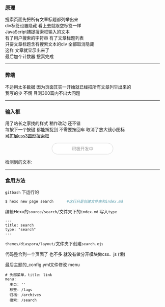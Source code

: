 ### 原理  
搜索页面先把所有文章标题都列举出来   
div标签设置隐藏 看上去就跟空标签一样  
JavaScript捕捉搜索框输入的文本   
有了用户搜索的字符串 有了文章标题列表   
只要文章标题含有搜索文本的div 全部取消隐藏  
这样 文章就显示出来了   
最后加个计数器 搜索完成  
  
*** 
### 弊端  
不适用太多数据 因为页面其实一开始就已经把所有文章列举出来的  
我写的少 不慌 目测300篇内不出大问题  
  
***   
### 输入框  
用了站长之家找的样式 稍作改动 还不错     
每按下一个按键 都能捕捉到 不需要按回车 取消了放大镜小图标    
[可扩展css3圆形搜索框](http://sc.chinaz.com/jiaoben/130222276600.htm)    

 


<form style=" text-align:center">  
    <style >
        input {
            outline: none;
        }
        input[type=search] {
            -webkit-appearance: textfield;
            font-family: inherit;
            font-size: 100%;
        }
        input::-webkit-search-decoration,
        input::-webkit-search-cancel-button {
            display: none;
        }
        input[type=search] {
            border: solid 1px #ccc;
            padding: 9px 9px 9px 9px;
            width: 200px;
            -webkit-border-radius: 10em;
            -moz-border-radius: 10em;
            border-radius: 10em;
            -webkit-transition: all .5s;
            -moz-transition: all .5s;
            transition: all .5s;
        }
        input[type=search]:focus {
            width: 130px;
            background-color: #fff;
            border-color: #6dcff6;
            margin-left: -11px;
            margin-right: 11;
            width: 330px;
            -webkit-box-shadow: 0 0 5px rgba(109, 207, 246, .5);
            -moz-box-shadow: 0 0 5px rgba(109, 207, 246, .5);
            box-shadow: 0 0 5px rgba(109, 207, 246, .5);
        }
        input:-moz-placeholder {
            color: #999;
        }
        input::-webkit-input-placeholder {
            color: #999;
        }
    </style>
    <script>
    function button_search_onkeypress(){
        var text = document.getElementById("search").value.toLowerCase();
        var p = document.getElementById("search_test");
        p.innerHTML = text;
    }
    </script>
    <input id = "search" name= "search" type="search" placeholder="积极开发中" 
    autocomplete="off" style="text-align:center" onfocus="this.setAttribute('placeholder', ''); " 
    onblur="if (this.value == '') this.setAttribute('placeholder', '下次一定！');" 
    onkeyup="button_search_onkeypress(),this.value=this.value.replace(/(^\s*)/g,'')">
    <input id = "search-btn" style="display: none;">
</form>

<span>检测到的文本: </span><span id = "search_test"></span>

***
### 食用方法
`gitbash` 下运行的  

``` bash
$ hexo new page search      #这行只是创建文件夹和index.md  
```
 
  
编辑Hexo的`source/search/`文件夹下的`index.md` 写入`type`   
 
```
---
title: search
type: "search"  
---
```

`themes/diaspora/layout/`文件夹下创建`search.ejs`

代码整合到一个页面了 也不多 就没有做分开模块做css、js (懒)

最后主题的_config.yml文件修改 menu

```
# 头部菜单，title: link
menu:
  主页: ''
  标签: /tags 
  归档: /archives 
  搜索: /search
```